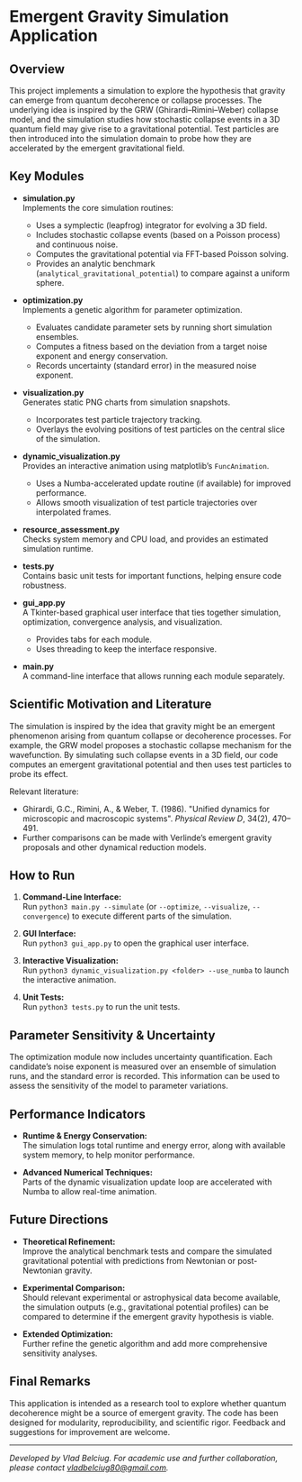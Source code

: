 # Emergent Gravity Simulation Application

## Overview

This project implements a simulation to explore the hypothesis that gravity can emerge from quantum decoherence or collapse processes. The underlying idea is inspired by the GRW (Ghirardi–Rimini–Weber) collapse model, and the simulation studies how stochastic collapse events in a 3D quantum field may give rise to a gravitational potential. Test particles are then introduced into the simulation domain to probe how they are accelerated by the emergent gravitational field.

## Key Modules

- **simulation.py**  
  Implements the core simulation routines:
  - Uses a symplectic (leapfrog) integrator for evolving a 3D field.
  - Includes stochastic collapse events (based on a Poisson process) and continuous noise.
  - Computes the gravitational potential via FFT-based Poisson solving.
  - Provides an analytic benchmark (`analytical_gravitational_potential`) to compare against a uniform sphere.

- **optimization.py**  
  Implements a genetic algorithm for parameter optimization.
  - Evaluates candidate parameter sets by running short simulation ensembles.
  - Computes a fitness based on the deviation from a target noise exponent and energy conservation.
  - Records uncertainty (standard error) in the measured noise exponent.

- **visualization.py**  
  Generates static PNG charts from simulation snapshots.
  - Incorporates test particle trajectory tracking.
  - Overlays the evolving positions of test particles on the central slice of the simulation.

- **dynamic_visualization.py**  
  Provides an interactive animation using matplotlib’s `FuncAnimation`.
  - Uses a Numba-accelerated update routine (if available) for improved performance.
  - Allows smooth visualization of test particle trajectories over interpolated frames.

- **resource_assessment.py**  
  Checks system memory and CPU load, and provides an estimated simulation runtime.

- **tests.py**  
  Contains basic unit tests for important functions, helping ensure code robustness.

- **gui_app.py**  
  A Tkinter-based graphical user interface that ties together simulation, optimization, convergence analysis, and visualization.
  - Provides tabs for each module.
  - Uses threading to keep the interface responsive.
  
- **main.py**  
  A command-line interface that allows running each module separately.

## Scientific Motivation and Literature

The simulation is inspired by the idea that gravity might be an emergent phenomenon arising from quantum collapse or decoherence processes. For example, the GRW model proposes a stochastic collapse mechanism for the wavefunction. By simulating such collapse events in a 3D field, our code computes an emergent gravitational potential and then uses test particles to probe its effect.

Relevant literature:
- Ghirardi, G.C., Rimini, A., & Weber, T. (1986). "Unified dynamics for microscopic and macroscopic systems". *Physical Review D*, 34(2), 470–491.
- Further comparisons can be made with Verlinde’s emergent gravity proposals and other dynamical reduction models.

## How to Run

1. **Command-Line Interface:**  
   Run `python3 main.py --simulate` (or `--optimize`, `--visualize`, `--convergence`) to execute different parts of the simulation.

2. **GUI Interface:**  
   Run `python3 gui_app.py` to open the graphical user interface.

3. **Interactive Visualization:**  
   Run `python3 dynamic_visualization.py <folder> --use_numba` to launch the interactive animation.

4. **Unit Tests:**  
   Run `python3 tests.py` to run the unit tests.

## Parameter Sensitivity & Uncertainty

The optimization module now includes uncertainty quantification. Each candidate’s noise exponent is measured over an ensemble of simulation runs, and the standard error is recorded. This information can be used to assess the sensitivity of the model to parameter variations.

## Performance Indicators

- **Runtime & Energy Conservation:**  
  The simulation logs total runtime and energy error, along with available system memory, to help monitor performance.
  
- **Advanced Numerical Techniques:**  
  Parts of the dynamic visualization update loop are accelerated with Numba to allow real-time animation.

## Future Directions

- **Theoretical Refinement:**  
  Improve the analytical benchmark tests and compare the simulated gravitational potential with predictions from Newtonian or post-Newtonian gravity.
  
- **Experimental Comparison:**  
  Should relevant experimental or astrophysical data become available, the simulation outputs (e.g., gravitational potential profiles) can be compared to determine if the emergent gravity hypothesis is viable.

- **Extended Optimization:**  
  Further refine the genetic algorithm and add more comprehensive sensitivity analyses.

## Final Remarks

This application is intended as a research tool to explore whether quantum decoherence might be a source of emergent gravity. The code has been designed for modularity, reproducibility, and scientific rigor. Feedback and suggestions for improvement are welcome.

---

*Developed by Vlad Belciug. For academic use and further collaboration, please contact vladbelciug80@gmail.com.*

